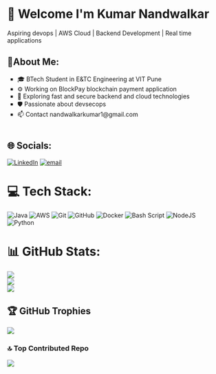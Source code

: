 # 💫 Welcome I'm Kumar Nandwalkar
Aspiring devops | AWS Cloud | Backend Development | Real time applications

## 🚀About Me:
<ul style="list-style-type: square;">
  <li> 🎓 BTech Student in E&TC Engineering at VIT Pune </li> <li> ⚙️ Working on BlockPay blockchain payment application </li>  <li> 🧠 Exploring fast and secure backend and cloud technologies </li>  <li> 🛡️ Passionate about devsecops </li> <li> 📫 Contact nandwalkarkumar1@gmail.com </li> <br> </ul>


## 🌐 Socials:
[![LinkedIn](https://img.shields.io/badge/LinkedIn-%230077B5.svg?logo=linkedin&logoColor=white)](https://linkedin.com/in/kumar-nandwalkar) [![email](https://img.shields.io/badge/Email-D14836?logo=gmail&logoColor=white)](mailto:nandwalkarkumar1@gmail.com) 

# 💻 Tech Stack:
![Java](https://img.shields.io/badge/java-%23ED8B00.svg?style=for-the-badge&logo=openjdk&logoColor=white) ![AWS](https://img.shields.io/badge/AWS-%23FF9900.svg?style=for-the-badge&logo=amazon-aws&logoColor=white) ![Git](https://img.shields.io/badge/git-%23F05033.svg?style=for-the-badge&logo=git&logoColor=white) ![GitHub](https://img.shields.io/badge/github-%23121011.svg?style=for-the-badge&logo=github&logoColor=white) ![Docker](https://img.shields.io/badge/docker-%230db7ed.svg?style=for-the-badge&logo=docker&logoColor=white) ![Bash Script](https://img.shields.io/badge/bash_script-%23121011.svg?style=for-the-badge&logo=gnu-bash&logoColor=white) ![NodeJS](https://img.shields.io/badge/node.js-6DA55F?style=for-the-badge&logo=node.js&logoColor=white) ![Python](https://img.shields.io/badge/python-3670A0?style=for-the-badge&logo=python&logoColor=ffdd54)
# 📊 GitHub Stats:
![](https://github-readme-stats.vercel.app/api?username=kumarnandwalkar&theme=dark&hide_border=false&include_all_commits=true&count_private=false)<br/>
![](https://nirzak-streak-stats.vercel.app/?user=kumarnandwalkar&theme=dark&hide_border=false)<br/>
![](https://github-readme-stats.vercel.app/api/top-langs/?username=kumarnandwalkar&theme=dark&hide_border=false&include_all_commits=true&count_private=false&layout=compact)

## 🏆 GitHub Trophies
![](https://github-profile-trophy.vercel.app/?username=kumarnandwalkar&theme=onedark&no-frame=false&no-bg=false&margin-w=4)

### 🔝 Top Contributed Repo
![](https://github-contributor-stats.vercel.app/api?username=kumarnandwalkar&limit=5&theme=dark&combine_all_yearly_contributions=true)

<!-- Proudly created with GPRM ( https://gprm.itsvg.in ) -->
